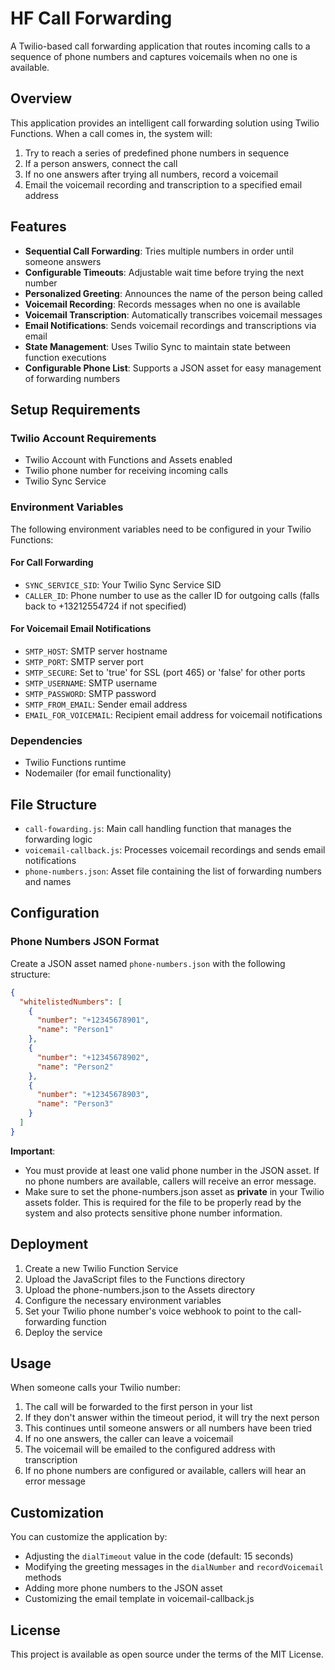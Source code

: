 # HF Call Forwarding

A Twilio-based call forwarding application that routes incoming calls to a sequence of phone numbers and captures voicemails when no one is available.

## Overview

This application provides an intelligent call forwarding solution using Twilio Functions. When a call comes in, the system will:

1. Try to reach a series of predefined phone numbers in sequence
2. If a person answers, connect the call
3. If no one answers after trying all numbers, record a voicemail
4. Email the voicemail recording and transcription to a specified email address

## Features

- **Sequential Call Forwarding**: Tries multiple numbers in order until someone answers
- **Configurable Timeouts**: Adjustable wait time before trying the next number
- **Personalized Greeting**: Announces the name of the person being called
- **Voicemail Recording**: Records messages when no one is available
- **Voicemail Transcription**: Automatically transcribes voicemail messages
- **Email Notifications**: Sends voicemail recordings and transcriptions via email
- **State Management**: Uses Twilio Sync to maintain state between function executions
- **Configurable Phone List**: Supports a JSON asset for easy management of forwarding numbers

## Setup Requirements

### Twilio Account Requirements

- Twilio Account with Functions and Assets enabled
- Twilio phone number for receiving incoming calls
- Twilio Sync Service

### Environment Variables

The following environment variables need to be configured in your Twilio Functions:

#### For Call Forwarding
- `SYNC_SERVICE_SID`: Your Twilio Sync Service SID
- `CALLER_ID`: Phone number to use as the caller ID for outgoing calls (falls back to +13212554724 if not specified)

#### For Voicemail Email Notifications
- `SMTP_HOST`: SMTP server hostname
- `SMTP_PORT`: SMTP server port
- `SMTP_SECURE`: Set to 'true' for SSL (port 465) or 'false' for other ports
- `SMTP_USERNAME`: SMTP username
- `SMTP_PASSWORD`: SMTP password
- `SMTP_FROM_EMAIL`: Sender email address
- `EMAIL_FOR_VOICEMAIL`: Recipient email address for voicemail notifications

### Dependencies

- Twilio Functions runtime
- Nodemailer (for email functionality)

## File Structure

- `call-fowarding.js`: Main call handling function that manages the forwarding logic
- `voicemail-callback.js`: Processes voicemail recordings and sends email notifications
- `phone-numbers.json`: Asset file containing the list of forwarding numbers and names

## Configuration

### Phone Numbers JSON Format

Create a JSON asset named `phone-numbers.json` with the following structure:

```json
{
  "whitelistedNumbers": [
    {
      "number": "+12345678901",
      "name": "Person1"
    },
    {
      "number": "+12345678902",
      "name": "Person2"
    },
    {
      "number": "+12345678903",
      "name": "Person3"
    }
  ]
}
```
**Important**:
- You must provide at least one valid phone number in the JSON asset. If no phone numbers are available, callers will receive an error message.
- Make sure to set the phone-numbers.json asset as **private** in your Twilio assets folder. This is required for the file to be properly read by the system and also protects sensitive phone number information.


## Deployment

1. Create a new Twilio Function Service
2. Upload the JavaScript files to the Functions directory
3. Upload the phone-numbers.json to the Assets directory
4. Configure the necessary environment variables
5. Set your Twilio phone number's voice webhook to point to the call-forwarding function
6. Deploy the service

## Usage

When someone calls your Twilio number:
1. The call will be forwarded to the first person in your list
2. If they don't answer within the timeout period, it will try the next person
3. This continues until someone answers or all numbers have been tried
4. If no one answers, the caller can leave a voicemail
5. The voicemail will be emailed to the configured address with transcription
6. If no phone numbers are configured or available, callers will hear an error message

## Customization

You can customize the application by:
- Adjusting the `dialTimeout` value in the code (default: 15 seconds)
- Modifying the greeting messages in the `dialNumber` and `recordVoicemail` methods
- Adding more phone numbers to the JSON asset
- Customizing the email template in voicemail-callback.js

## License

This project is available as open source under the terms of the MIT License.